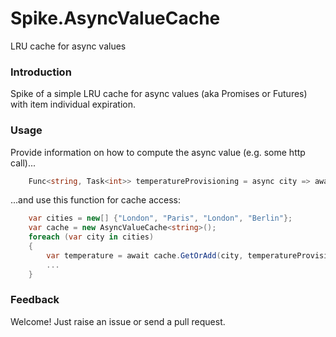 # Spike.AsyncValueCache

LRU cache for async values

### Introduction

Spike of a simple LRU cache for async values (aka Promises or Futures) with item individual expiration.

### Usage

Provide information on how to compute the async value (e.g. some http call)...

```c#
	Func<string, Task<int>> temperatureProvisioning = async city => await GetTemperatureAsync(city);
```

...and use this function for cache access:

```c#	
    var cities = new[] {"London", "Paris", "London", "Berlin"};
    var cache = new AsyncValueCache<string>();
    foreach (var city in cities)
    {
        var temperature = await cache.GetOrAdd(city, temperatureProvisioning);
        ...
    }
```

### Feedback
Welcome! Just raise an issue or send a pull request.